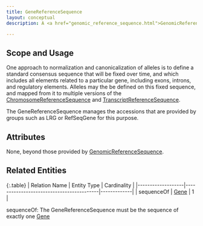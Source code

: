 ```yaml
---
title: GeneReferenceSequence
layout: conceptual
description: A <a href="genomic_reference_sequence.html">GenomicReferenceSequence</a> describing the sequence of a chromosomal segment containing a gene, such as those created by LRG or RefSeqGene.

---
```


Scope and Usage
---------------

One approach to normalization and canonicalization of alleles is to define a standard consensus sequence that will be fixed over time, and which includes all elements related to a particular gene, including exons, introns, and regulatory elements.    Alleles may the be defined on this fixed sequence, and mapped from it to multiple versions of the [ChromosomeReferenceSequence](chromosome_reference_sequence.html) and [TranscriptReferenceSequence](transcript_reference_sequence.html).

The GeneReferenceSequence manages the accessions that are provided by groups such as LRG or RefSeqGene for this purpose.
 
Attributes
----------

None, beyond those provided by [GenomicReferenceSequence](genomic_reference_sequence.html).


Related Entities
----------------

{:.table}
| Relation Name     | Entity Type                              | Cardinality |
|-------------------|------------------------------------------|-------------|
| sequenceOf | [Gene](gene.html) | 1        |


sequenceOf: The GeneReferenceSequence must be the sequence of exactly one [Gene](gene.html)
